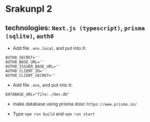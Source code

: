 # Srakunpl 2
## technologies: `Next.js (typescript)`, `prisma (sqlite)`, `auth0`

* Add file `.env.local`, and put into it:
```
AUTH0_SECRET=''
AUTH0_BASE_URL=''
AUTH0_ISSUER_BASE_URL=''
AUTH0_CLIENT_ID=''
AUTH0_CLIENT_SECRET=''
```

* Add file `.env`, and put into it:
```
DATABASE_URL="file:./dev.db"
```

* make database using prisma dosc `https://www.prisma.io/`

* Type `npm run build` and `npm run start`